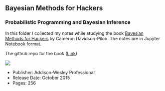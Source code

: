 ## Bayesian Methods for Hackers
### Probabilistic Programming and Bayesian Inference

In this folder I collected my notes while studying the book [Bayesian Methods for Hackers](http://www.informit.com/store/bayesian-methods-for-hackers-probabilistic-programming-9780133902839) by Cameron Davidson-Pilon. The notes are in Jupyter Notebook format.

The github repo for the book ([Link](https://github.com/CamDavidsonPilon/Probabilistic-Programming-and-Bayesian-Methods-for-Hackers))

<IMG src='http://www.informit.com/ShowCover.aspx?isbn=9780133902839&type=f'> <P>

* Publisher: Addison-Wesley Professional
* Release Date: October 2015
* Pages: 256
